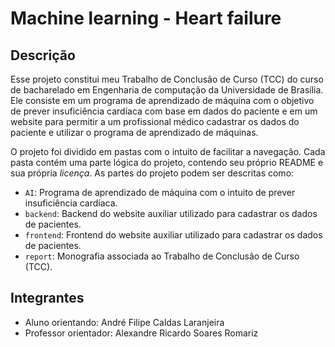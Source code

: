 # Machine learning - Heart failure

## Descrição

Esse projeto constitui meu Trabalho de Conclusão de Curso \(TCC\) do curso de bacharelado em Engenharia de computação da Universidade de Brasília. Ele consiste em um programa de aprendizado de máquina com o objetivo de prever insuficiência cardíaca com base em dados do paciente e em um website para permitir a um profissional médico cadastrar os dados do paciente e utilizar o programa de aprendizado de máquinas.

O projeto foi dividido em pastas com o intuito de facilitar a navegação. Cada pasta contém uma parte lógica do projeto, contendo seu próprio README e sua própria _licença_. As partes do projeto podem ser descritas como:
  * `AI`: Programa de aprendizado de máquina com o intuito de prever insuficiência cardíaca.
  * `backend`: Backend do website auxiliar utilizado para cadastrar os dados de pacientes.
  * `frontend`: Frontend do website auxiliar utilizado para cadastrar os dados de pacientes.
  * `report`: Monografia associada ao Trabalho de Conclusão de Curso \(TCC\).

## Integrantes

* Aluno orientando: André Filipe Caldas Laranjeira
* Professor orientador: Alexandre Ricardo Soares Romariz  
